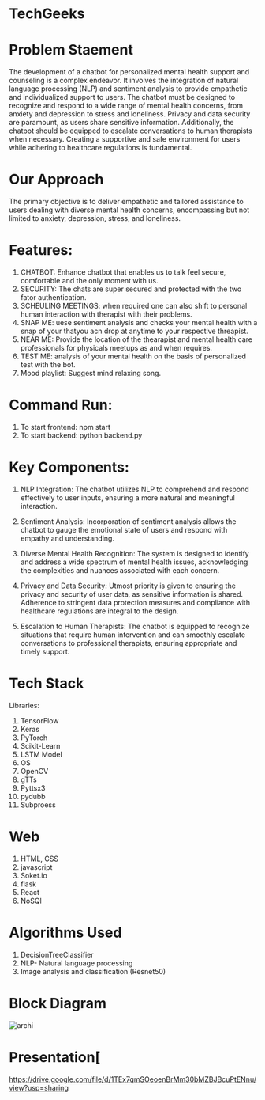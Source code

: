 # TechGeeks

# Problem Staement 
The development of a chatbot for personalized mental health support and counseling is a complex endeavor. It involves the integration of natural language processing (NLP) and sentiment analysis to provide empathetic and individualized support to users. The chatbot must be designed to recognize and respond to a wide range of mental health concerns, from anxiety and depression to stress and loneliness. Privacy and data security are paramount, as users share sensitive information. Additionally, the chatbot should be equipped to escalate conversations to human therapists when necessary. Creating a supportive and safe environment for users while adhering to healthcare regulations is fundamental.


# Our Approach
The primary objective is to deliver empathetic and tailored assistance to users dealing with diverse mental health concerns, encompassing but not limited to anxiety, depression, stress, and loneliness.

# Features:
1. CHATBOT: Enhance chatbot that enables us to talk feel secure, comfortable and the only moment with us.
2. SECURITY: The chats are super secured and protected with the two fator authentication.
3. SCHEULING MEETINGS: when required one can also shift to personal human interaction with  therapist with their problems.
4. SNAP ME: uese sentiment analysis and checks your mental health with a snap of your thatyou acn drop at anytime to your respective threapist.
5. NEAR ME: Provide the location of the thearapist and mental health care professionals for physicals meetups as and when requires.
6. TEST ME: analysis of your mental health on the basis of personalized test with the bot.
7. Mood playlist: Suggest mind relaxing song.

# Command Run:
1. To start frontend: npm start
2. To start backend: python backend.py
   
# Key Components:
1. NLP Integration: The chatbot utilizes NLP to comprehend and respond effectively to user inputs, ensuring a more natural and meaningful interaction.

2. Sentiment Analysis: Incorporation of sentiment analysis allows the chatbot to gauge the emotional state of users and respond with empathy and understanding.

3. Diverse Mental Health Recognition: The system is designed to identify and address a wide spectrum of mental health issues, acknowledging the complexities and nuances associated with each concern.

4. Privacy and Data Security: Utmost priority is given to ensuring the privacy and security of user data, as sensitive information is shared. Adherence to stringent data protection measures and compliance with healthcare regulations are integral to the design.

5. Escalation to Human Therapists: The chatbot is equipped to recognize situations that require human intervention and can smoothly escalate conversations to professional therapists, ensuring appropriate and timely support.

 # Tech Stack
  Libraries:
  1. TensorFlow 
  2. Keras
  3. PyTorch 
  4. Scikit-Learn
  6. LSTM Model
  7. OS
  8. OpenCV
  9. gTTs
  10. Pyttsx3
  11. pydubb
  12. Subproess


 # Web 
 1. HTML, CSS
 2. javascript 
 3. Soket.io
 4. flask
 5. React
 6. NoSQl
 
# Algorithms Used
 1. DecisionTreeClassifier
 2. NLP- Natural language processing
 3. Image analysis and classification (Resnet50)
 
# Block Diagram
![archi](https://github.com/shakti2002/Solution-challenge/assets/120880974/da003fe1-7872-4063-b633-a7003545617c)

# Presentation[
https://drive.google.com/file/d/1TEx7qmSOeoenBrMm30bMZBJBcuPtENnu/view?usp=sharing
